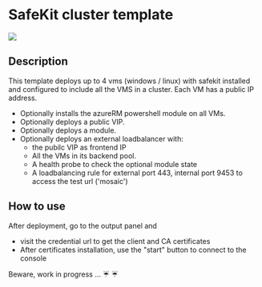 # SafeKit cluster template

<a href="https://portal.azure.com/#create/Microsoft.Template/uri/https%3A%2F%2Fraw.githubusercontent.com%2Fd6p%2Fazure-quickstart-templates%2Fsafekit-cluster-template%2Fsafekit-cluster%2Fazuredeploy.json" target="_blank">
    <img src="http://azuredeploy.net/deploybutton.png"/>
</a>

## Description
This template deploys up to 4 vms (windows / linux) with safekit installed and configured to include all the VMS in a cluster.
Each VM has a public IP address.
+ Optionally installs the azureRM powershell module on all VMs.
+ Optionally deploys a public VIP.
+ Optionally deploys a module. 
+ Optionally deploys an external loadbalancer with:
  +	the pubilc VIP as frontend IP
  +	All the VMs in its backend pool.
  + A health probe to check the optional module state
  + A loadbalancing rule for external port 443, internal port 9453 to access the test url ('mosaic')

## How to use
After deployment, go to the output panel and
+ visit the credential url to get the client and CA certificates 
+ After certificates installation, use the "start" button to connect to the console

Beware, work in progress ... :umbrella: :umbrella:



